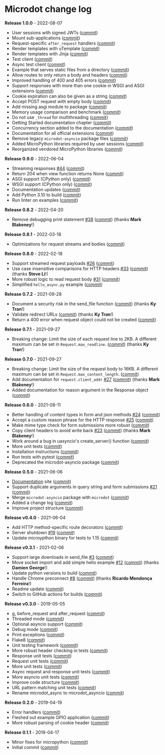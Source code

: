 # Microdot change log

**Release 1.0.0** - 2022-08-07

- User sessions with signed JWTs ([commit](https://github.com/miguelgrinberg/microdot/commit/355ffefcb2697b30d03359d35283835901f375d6))
- Mount sub-applications ([commit](https://github.com/miguelgrinberg/microdot/commit/cd5b35d86f2bdd2924234d19943b06dbad6db7c0))
- Request-specific `after_request` handlers ([commit](https://github.com/miguelgrinberg/microdot/commit/120abe45ecee3ef215c2201337fcb399d5602d59))
- Render templates with uTemplate ([commit](https://github.com/miguelgrinberg/microdot/commit/54c13295827548a9258a9af914d199f06d8ae5cd))
- Render templates with Jinja ([commit](https://github.com/miguelgrinberg/microdot/commit/7686b2ae38fb980de0de33c1585f430af11e1cdf))
- Test client ([commit](https://github.com/miguelgrinberg/microdot/commit/199d23f2c72356072a32fa7bdc85b094c8a63766))
- Async test client ([commit](https://github.com/miguelgrinberg/microdot/commit/3bcdf4d496630672ed702677b1e22e5364b2b95a))
- Example that serves static files from a directory ([commit](https://github.com/miguelgrinberg/microdot/commit/a3d7772b8a8e49526f895d10af52a4c0568922b2))
- Allow routes to only return a body and headers ([commit](https://github.com/miguelgrinberg/microdot/commit/16f3775fa26ea08600898f6a244d5baabea32813))
- Improved handling of 400 and 405 errors ([commit](https://github.com/miguelgrinberg/microdot/commit/8177b9c7f1c1dfedcd10dcd1562caf6e442d941f))
- Support responses with more than one cookie in WSGI and ASGI extensions ([commit](https://github.com/miguelgrinberg/microdot/commit/e8d16cf3f90270c5cd3fb13168c5cc983708989c))
- Cookie expiration can also be given as a string ([commit](https://github.com/miguelgrinberg/microdot/commit/3a54984b674148b6e590eb989de18c1ff0aa9217))
- Accept POST request with empty body ([commit](https://github.com/miguelgrinberg/microdot/commit/bf3aff6c35982c7dc4a42ae5415933b252cebc0d))
- Add missing asgi module to package ([commit](https://github.com/miguelgrinberg/microdot/commit/7f1e546067d2222fa1499af69a6a697e5b7188be))
- Memory usage comparison and benchmark ([commit](https://github.com/miguelgrinberg/microdot/commit/d090bbf8e2b7ce07c802b06de7ebb29de68d788d))
- Do not use `_thread` for multithreading ([commit](https://github.com/miguelgrinberg/microdot/commit/998c1970586bf5298b6f749460ab88496e429612))
- Getting Started documentation chapter ([commit](https://github.com/miguelgrinberg/microdot/commit/037024320f08e294601d7b4e206b309dc77b1d90))
- Concurrency section added to the documentation ([commit](https://github.com/miguelgrinberg/microdot/commit/2f496db50b3d3629c68178b5915454cf1d87bc89))
- Documentation for all official extensions ([commit](https://github.com/miguelgrinberg/microdot/commit/09dc3ef7aa8e37c64f6ee919e4603c53b05bc156))
- Remove legacy `microdot-asyncio` package files ([commit](https://github.com/miguelgrinberg/microdot/commit/f1a93ec35e2e758015360b753cb9b07dbf4e96d1))
- Added MicroPython libraries required by user sessions ([commit](https://github.com/miguelgrinberg/microdot/commit/c9e148bd04aa70df2d8cc8db766eb52fa87cda31))
- Reorganized vendored MicroPython libraries ([commit](https://github.com/miguelgrinberg/microdot/commit/7df74b05374cfc398fcdeb280e93ec3f46047c2a))

**Release 0.9.0** - 2022-06-04

- Streaming responses [#44](https://github.com/miguelgrinberg/microdot/issues/44) ([commit](https://github.com/miguelgrinberg/microdot/commit/d71665fd388c92a50198faf0d761235f0138797a))
- Return 204 when view function returns None ([commit](https://github.com/miguelgrinberg/microdot/commit/71009b49781ce356155df661a66dc98170f35d63))
- ASGI support (CPython only) ([commit](https://github.com/miguelgrinberg/microdot/commit/7e8ecb199717dd90c6cb374cb0d24b54dd6ea33e))
- WSGI support (CPython only) ([commit](https://github.com/miguelgrinberg/microdot/commit/1ae51ccdf75991a2958b06f7a3439d64f92f1b69))
- Documentation updates ([commit](https://github.com/miguelgrinberg/microdot/commit/bcbad516751f1ea9928f4a6d0e8843a4334b885a))
- Add Python 3.10 to build ([commit](https://github.com/miguelgrinberg/microdot/commit/5b5eb907d83d94dde544b266e6659071e4d47ee1))
- Run linter on examples ([commit](https://github.com/miguelgrinberg/microdot/commit/c18ccccb8e0744d8670433aeeba068c5654f32df))

**Release 0.8.2** - 2022-04-20

- Remove debugging print statement [#38](https://github.com/miguelgrinberg/microdot/issues/38) ([commit](https://github.com/miguelgrinberg/microdot/commit/0f278321c8bd65c5cb67425eb837e6581cbb0054)) (thanks **Mark Blakeney**!)

**Release 0.8.1** - 2022-03-18

- Optimizations for request streams and bodies ([commit](https://github.com/miguelgrinberg/microdot/commit/29a9f6f46c737aa0fd452766c23bd83008594ac4))

**Release 0.8.0** - 2022-02-18

- Support streamed request payloads [#26](https://github.com/miguelgrinberg/microdot/issues/26) ([commit](https://github.com/miguelgrinberg/microdot/commit/992fa722c1312c0ac0ee9fbd5e23ad7b52d3caca))
- Use case insensitive comparisons for HTTP headers [#33](https://github.com/miguelgrinberg/microdot/issues/33) ([commit](https://github.com/miguelgrinberg/microdot/commit/e16fb94b2d1e88ef681d70f7f456c37ee9859df6)) (thanks **Steve Li**!)
- More robust logic to read request body [#31](https://github.com/miguelgrinberg/microdot/issues/31) ([commit](https://github.com/miguelgrinberg/microdot/commit/bd82c4deabf40d37e6b7397b08e8eb40ba2b6a42))
- Simplified `hello_async.py` example ([commit](https://github.com/miguelgrinberg/microdot/commit/c130d8f2d45dcce9606dda25d31d653ce91faf92))

**Release 0.7.2** - 2021-09-28

- Document a security risk in the send_file function ([commit](https://github.com/miguelgrinberg/microdot/commit/d29ed6aaa1f2080fcf471bf6ae0f480f95ff1716)) (thanks **Ky Tran**!)
- Validate redirect URLs ([commit](https://github.com/miguelgrinberg/microdot/commit/8e5fb92ff1ccd50972b0c1cb5a6c3bd5eb54d86b)) (thanks **Ky Tran**!)
- Return a 400 error when request object could not be created ([commit](https://github.com/miguelgrinberg/microdot/commit/06015934b834622d39f52b3e13d16bfee9dc8e5a))

**Release 0.7.1** - 2021-09-27

- Breaking change: Limit the size of each request line to 2KB. A different maximum can be set in `Request.max_readline`. ([commit](https://github.com/miguelgrinberg/microdot/commit/de9c991a9ab836d57d5c08bf4282f99f073b502a)) (thanks **Ky Tran**!)

**Release 0.7.0** - 2021-09-27

- Breaking change: Limit the size of the request body to 16KB. A different maximum can be set in `Request.max_content_length`. ([commit](https://github.com/miguelgrinberg/microdot/commit/5003a5b3d948a7cf365857b419bebf6e388593a1))
- Add documentation for `request.client_addr` [#27](https://github.com/miguelgrinberg/microdot/issues/27) ([commit](https://github.com/miguelgrinberg/microdot/commit/833fecb105ce456b95f1d2a6ea96dceca1075814)) (thanks **Mark Blakeney**!)
- Added documentation for reason argument in the Response object ([commit](https://github.com/miguelgrinberg/microdot/commit/d527bdb7c32ab918a1ecf6956cf3a9f544504354))

**Release 0.6.0** - 2021-08-11

- Better handling of content types in form and json methods [#24](https://github.com/miguelgrinberg/microdot/issues/24) ([commit](https://github.com/miguelgrinberg/microdot/commit/da32f23e35f871470a40638e7000e84b0ff6d17f))
- Accept a custom reason phrase for the HTTP response [#25](https://github.com/miguelgrinberg/microdot/issues/25) ([commit](https://github.com/miguelgrinberg/microdot/commit/bd74bcab74f283c89aadffc8f9c20d6ff0f771ce))
- Make mime type check for form submissions more robust ([commit](https://github.com/miguelgrinberg/microdot/commit/dd3fc20507715a23d0fa6fa3aae3715c8fbc0351))
- Copy client headers to avoid write back [#23](https://github.com/miguelgrinberg/microdot/issues/23) ([commit](https://github.com/miguelgrinberg/microdot/commit/0641466faa9dda0c54f78939ac05993c0812e84a)) (thanks **Mark Blakeney**!)
- Work around a bug in uasyncio's create_server() function ([commit](https://github.com/miguelgrinberg/microdot/commit/46963ba4644d7abc8dc653c99bc76222af526964))
- More unit tests ([commit](https://github.com/miguelgrinberg/microdot/commit/5cd3ace5166ec549579b0b1149ae3d7be195974a))
- Installation instructions ([commit](https://github.com/miguelgrinberg/microdot/commit/1a8db51cb3754308da6dcc227512dcdeb4ce4557))
- Run tests with pytest ([commit](https://github.com/miguelgrinberg/microdot/commit/8b4ebbd9535b3c083fb2a955284609acba07f05e))
- Deprecated the microdot-asyncio package ([commit](https://github.com/miguelgrinberg/microdot/commit/a82ed55f56e14fbcea93e8171af86ab42657fa96))

**Release 0.5.0** - 2021-06-06

- [Documentation](https://microdot.readthedocs.io/en/latest/) site ([commit](https://github.com/miguelgrinberg/microdot/commit/12cd60305b7b48ab151da52661fc5988684dbcd8))
- Support duplicate arguments in query string and form submissions [#21](https://github.com/miguelgrinberg/microdot/issues/21) ([commit](https://github.com/miguelgrinberg/microdot/commit/b0c25a1a7298189373be5df1668e0afb5532cdaf))
- Merge `microdot-asyncio` package with `microdot` ([commit](https://github.com/miguelgrinberg/microdot/commit/b7b881e3c7f1c6ede6546e498737e93928425c30))
- Added a change log ([commit](https://github.com/miguelgrinberg/microdot/commit/9955ac99a6ac20308644f02d6e6e32847d28b70c))
- Improve project structure ([commit](https://github.com/miguelgrinberg/microdot/commit/4b101d15971fa2883d187f0bab0be999ae30b583))

**Release v0.4.0** - 2021-06-04

- Add HTTP method-specific route decorators ([commit](https://github.com/miguelgrinberg/microdot/commit/a3288a63ed45f700f79b67d0b57fc4dd20e844c1))
- Server shutdown [#19](https://github.com/miguelgrinberg/microdot/issues/19) ([commit](https://github.com/miguelgrinberg/microdot/commit/0ad538df91f8b6b8a3885aa602c014ee7fe4526b))
- Update microypthon binary for tests to 1.15 ([commit](https://github.com/miguelgrinberg/microdot/commit/3bd7fe8cea4598a7dbd0efcb9c6ce57ec2b79f9c))

**Release v0.3.1** - 2021-02-06

- Support large downloads in send_file [#3](https://github.com/miguelgrinberg/microdot/issues/3) ([commit](https://github.com/miguelgrinberg/microdot/commit/3e29af57753dbb7961ff98719a4fc4f71c0b4e3e))
- Move socket import and add simple hello example [#12](https://github.com/miguelgrinberg/microdot/issues/12) ([commit](https://github.com/miguelgrinberg/microdot/commit/c5e1873523b609680ff67d7abfada72568272250)) (thanks **Damien George**!)
- Update python versions to build ([commit](https://github.com/miguelgrinberg/microdot/commit/dfbe2edd797153fc9be40bc1928d93bdee7e7be5))
- Handle Chrome preconnect [#8](https://github.com/miguelgrinberg/microdot/issues/8) ([commit](https://github.com/miguelgrinberg/microdot/commit/125af4b4a92b1d78acfa9d57ad2f507e759b6938)) (thanks **Ricardo Mendonça Ferreira**!)
- Readme update ([commit](https://github.com/miguelgrinberg/microdot/commit/1aacb3cf46bd0b634ec3bc852ff9439f3c5dd773))
- Switch to GitHub actions for builds ([commit](https://github.com/miguelgrinberg/microdot/commit/4c0afa2beca0c3b0f167fd25c6849d6937c412ba))

**Release v0.3.0** - 2019-05-05

- g, before_request and after_request ([commit](https://github.com/miguelgrinberg/microdot/commit/8aa50f171d2d04bc15c472ab1d9b3288518f7a21))
- Threaded mode ([commit](https://github.com/miguelgrinberg/microdot/commit/494800ff9ff474c38644979086057e3584573969))
- Optional asyncio support ([commit](https://github.com/miguelgrinberg/microdot/commit/3d9b5d7084d52e749553ca79206ed7060f963f9d))
- Debug mode ([commit](https://github.com/miguelgrinberg/microdot/commit/4c83cb75636572066958ef2cc0802909deafe542))
- Print exceptions ([commit](https://github.com/miguelgrinberg/microdot/commit/491202de1fce232b9629b7f1db63594fd13f84a3))
- Flake8 ([commit](https://github.com/miguelgrinberg/microdot/commit/92edc17522d7490544c7186d62a2964caf35c861))
- Unit testing framework ([commit](https://github.com/miguelgrinberg/microdot/commit/f741ed7cf83320d25ce16a1a29796af6fdfb91e9))
- More robust header checking in tests ([commit](https://github.com/miguelgrinberg/microdot/commit/03efe46a26e7074f960dd4c9a062c53d6f72bfa0))
- Response unit tests ([commit](https://github.com/miguelgrinberg/microdot/commit/cd71986a5042dcc308617a3db89476f28dd13ecf))
- Request unit tests ([commit](https://github.com/miguelgrinberg/microdot/commit/0b95feafc96dc91d7d34528ff2d8931a8aa3d612))
- More unit tests ([commit](https://github.com/miguelgrinberg/microdot/commit/76ab1fa6d72dd9deaa24aeaf4895a0c6fc883bcb))
- Async request and response unit tests ([commit](https://github.com/miguelgrinberg/microdot/commit/89f7f09b9a2d0dfccefabebbe9b83307133bd97c))
- More asyncio unit tests ([commit](https://github.com/miguelgrinberg/microdot/commit/ba986a89ff72ebbd9a65307b81ee769879961594))
- Improve code structure ([commit](https://github.com/miguelgrinberg/microdot/commit/b16466f1a9432a608eb23769907e8952fe304a9a))
- URL pattern matching unit tests ([commit](https://github.com/miguelgrinberg/microdot/commit/0a373775d54df571ceddaac090094bb62dbe6c72))
- Rename microdot_async to microdot_asyncio ([commit](https://github.com/miguelgrinberg/microdot/commit/e5525c5c485ae8901c9602da7e4582b58fb2da40))

**Release 0.2.0** - 2019-04-19

- Error handlers ([commit](https://github.com/miguelgrinberg/microdot/commit/0f2c749f6d1b9edbf124523160e10449c932ea45))
- Fleshed out example GPIO application ([commit](https://github.com/miguelgrinberg/microdot/commit/52f2d0c4918d00d1a7e46cc7fd9a909ef6d259c1))
- More robust parsing of cookie header ([commit](https://github.com/miguelgrinberg/microdot/commit/2f58c41cc89946d51646df83d4f9ae0e24e447b9))

**Release 0.1.1** - 2019-04-17

- Minor fixes for micropython ([commit](https://github.com/miguelgrinberg/microdot/commit/e4ff70cf8fe839f5b5297157bf028569188b9031))
- Initial commit ([commit](https://github.com/miguelgrinberg/microdot/commit/311a82a44430d427948866b09cb6136e60a5b1c9))
